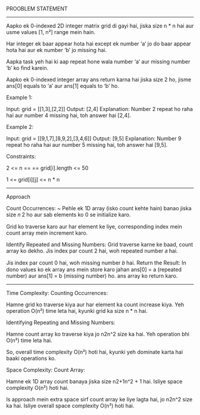 PROOBLEM STATEMENT 
__________________

Aapko ek 0-indexed 2D integer matrix grid di gayi hai, jiska size n * n hai aur usme values [1, n²] range mein hain.

Har integer ek baar appear hota hai except ek number ‘a’ jo do baar appear hota hai aur ek number ‘b’ jo missing hai.

Aapka task yeh hai ki aap repeat hone wala number ‘a’ aur missing number ‘b’ ko find karein.

Aapko ek 0-indexed integer array ans return karna hai jiska size 2 ho, jisme ans[0] equals to ‘a’ aur ans[1] equals to ‘b’ ho.

Example 1:

Input: grid = [[1,3],[2,2]] Output: [2,4] Explanation: Number 2 repeat ho raha hai aur number 4 missing hai, toh answer hai [2,4].

Example 2:

Input: grid = [[9,1,7],[8,9,2],[3,4,6]] Output: [9,5] Explanation: Number 9 repeat ho raha hai aur number 5 missing hai, toh answer hai [9,5].

Constraints:

2 <= n == == grid[i].length <= 50

1 <= grid[i][j] <= n * n

 ___________________________________________________________________________________________________________________
Approach

 Count Occurrences:
~ Pehle ek 1D array (isko count kehte hain) banao jiska size 𝑛 2
ho aur sab elements ko 0 se initialize karo.

Grid ko traverse karo aur har element ke liye, corresponding index mein count array mein increment karo.

Identify Repeated and Missing Numbers: Grid traverse karne ke baad, count array ko dekho.
Jis index par count 2 hai, woh repeated number 𝑎 hai.

Jis index par count 0 hai, woh missing number 𝑏 hai. Return the Result: In dono values ko ek array ans mein store karo jahan ans[0] = a (repeated number) aur ans[1] = b (missing number) ho. ans array ko return karo.


____________________________________________________________________________________________________________________

Time Complexity:
Counting Occurrences:

Hamne grid ko traverse kiya aur har element ka count increase kiya. Yeh operation O(n²) time leta hai, kyunki grid ka size n * n hai.

Identifying Repeating and Missing Numbers:

Hamne count array ko traverse kiya jo n2n^2 size ka hai. Yeh operation bhi O(n²) time leta hai.

So, overall time complexity O(n²) hoti hai, kyunki yeh dominate karta hai baaki operations ko.

Space Complexity:
Count Array:

Hamne ek 1D array count banaya jiska size n2+1n^2 + 1 hai. Isliye space complexity O(n²) hoti hai.

Is approach mein extra space sirf count array ke liye lagta hai, jo n2n^2 size ka hai. Isliye overall space complexity O(n²) hoti hai.
